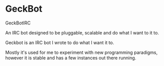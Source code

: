 GeckBot
=======

GeckBotIRC

An IRC bot designed to be pluggable, scalable and do what I want to it to.

Geckbot is an IRC bot I wrote to do what I want it to.

Mostly it's used for me to experiment with new programming paradigms, however it is stable and has a few instances out there running.
